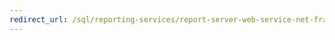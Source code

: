 ```yaml
---
redirect_url: /sql/reporting-services/report-server-web-service-net-framework-soap-headers/batching-methods?toc=%2fsql%2freporting-services%2freport-server-web-service-net-framework-soap-headers%2ftoc.json
---
```

